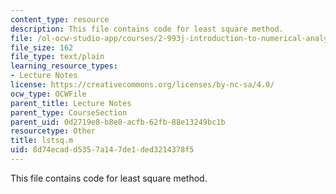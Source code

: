 ```yaml
---
content_type: resource
description: This file contains code for least square method.
file: /ol-ocw-studio-app/courses/2-993j-introduction-to-numerical-analysis-for-engineering-13-002j-spring-2005/8d74ecadd5357a147de1ded3214378f5_lstsq.m
file_size: 162
file_type: text/plain
learning_resource_types:
- Lecture Notes
license: https://creativecommons.org/licenses/by-nc-sa/4.0/
ocw_type: OCWFile
parent_title: Lecture Notes
parent_type: CourseSection
parent_uid: 0d2719e8-b8e8-acfb-62fb-88e13249bc1b
resourcetype: Other
title: lstsq.m
uid: 8d74ecad-d535-7a14-7de1-ded3214378f5
---
```

This file contains code for least square method.